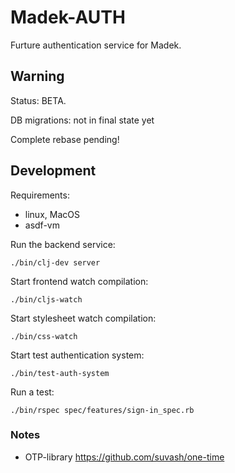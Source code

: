 Madek-AUTH
==========

Furture authentication service for Madek.


## Warning

Status: BETA.

DB migrations: not in final state yet

Complete rebase pending!


## Development

Requirements: 
* linux, MacOS 
* asdf-vm

Run the backend service:  

    ./bin/clj-dev server

Start frontend watch compilation: 

    ./bin/cljs-watch

Start stylesheet watch compilation: 

    ./bin/css-watch

Start test authentication system: 

    ./bin/test-auth-system

Run a test: 

    ./bin/rspec spec/features/sign-in_spec.rb

    

### Notes 

* OTP-library https://github.com/suvash/one-time
